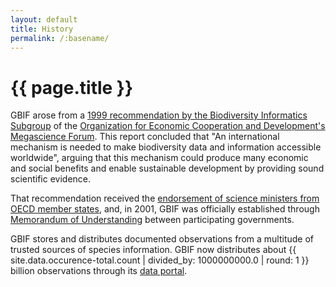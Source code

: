 ```yaml
---
layout: default
title: History
permalink: /:basename/
---
```


# {{ page.title }}

GBIF arose from a [1999 recommendation by the Biodiversity Informatics Subgroup](http://www.oecd.org/science/inno/2105199.pdf) of the [Organization for Economic Cooperation and Development's Megascience Forum](http://www.oecd.org). This report concluded that "An international mechanism is needed to make biodiversity data and information accessible worldwide", arguing that this mechanism could produce many economic and social benefits and enable sustainable development by providing sound scientific evidence.

That recommendation received the [endorsement of science ministers from OECD member states](https://doi.org/10.1038/21728), and, in 2001, GBIF was officially established through [Memorandum of Understanding](https://www.gbif.org/document/80661) between participating governments.

GBIF stores and distributes documented observations from a multitude of trusted sources of species information. GBIF now distributes about {{ site.data.occurence-total.count | divided_by: 1000000000.0 | round: 1 }} billion observations through its [data portal](http://gbif.org).
